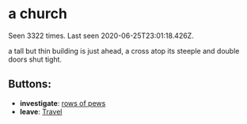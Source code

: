 # a church

Seen 3322 times. Last seen 2020-06-25T23:01:18.426Z.

a tall but thin building is just ahead, a cross atop its steeple and double doors shut tight.

## Buttons:

- **investigate**: [rows of pews](rows-of-pews-cxotkj.md)
- **leave**: [Travel](Travel-travel.md)